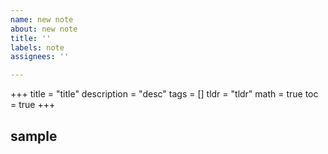 ```yaml
---
name: new note
about: new note
title: ''
labels: note
assignees: ''

---
```


+++
title = "title"
description = "desc"
tags = []
tldr = "tldr"
math = true
toc = true
+++

## sample
